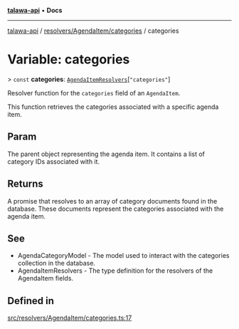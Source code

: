 [**talawa-api**](../../../../README.md) • **Docs**

***

[talawa-api](../../../../modules.md) / [resolvers/AgendaItem/categories](../README.md) / categories

# Variable: categories

\> `const` **categories**: [`AgendaItemResolvers`](../../../../types/generatedGraphQLTypes/type-aliases/AgendaItemResolvers.md)\[`"categories"`\]

Resolver function for the `categories` field of an `AgendaItem`.

This function retrieves the categories associated with a specific agenda item.

## Param

The parent object representing the agenda item. It contains a list of category IDs associated with it.

## Returns

A promise that resolves to an array of category documents found in the database. These documents represent the categories associated with the agenda item.

## See

 - AgendaCategoryModel - The model used to interact with the categories collection in the database.
 - AgendaItemResolvers - The type definition for the resolvers of the AgendaItem fields.

## Defined in

[src/resolvers/AgendaItem/categories.ts:17](https://github.com/PalisadoesFoundation/talawa-api/blob/4a88fe62b20ebda9653c55ae8d39d6c6fac8831f/src/resolvers/AgendaItem/categories.ts#L17)
